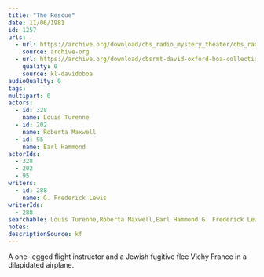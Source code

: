 ```yaml
---
title: "The Rescue"
date: 11/06/1981
id: 1257
urls: 
  - url: https://archive.org/download/cbs_radio_mystery_theater/cbs_radio_mystery_theater-1251-1300.zip/cbs_radio_mystery_theater-1251-1300%2Fcbsrmt_1257_the_rescue.mp3
    source: archive-org
  - url: https://archive.org/download/cbsrmt-david-oxford-boa-collection/CBSRMT-811106-1257-The-Rescue-(128-48)_WBBM-JE-{BoA}.mp3
    quality: 0
    source: kl-davidoboa
audioQuality: 0
tags: 
multipart: 0
actors:  
  - id: 328
    name: Louis Turenne  
  - id: 202
    name: Roberta Maxwell  
  - id: 95
    name: Earl Hammond
actorIds:  
  - 328  
  - 202  
  - 95
writers:  
  - id: 288
    name: G. Frederick Lewis
writerIds:  
  - 288
searchable: Louis Turenne,Roberta Maxwell,Earl Hammond G. Frederick Lewis
notes: 
descriptionSource: kf
---
```

A one-legged flight instructor and a Jewish fugitive flee Vichy France in a dilapidated airplane.